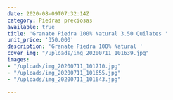 ```yaml
---
date: 2020-08-09T07:32:14Z
category: Piedras preciosas
available: true
title: 'Granate Piedra 100% Natural 3.50 Quilates '
unit_price: '350.000'
description: 'Granate Piedra 100% Natural '
cover_img: "/uploads/img_20200711_101639.jpg"
images:
- "/uploads/img_20200711_101710.jpg"
- "/uploads/img_20200711_101655.jpg"
- "/uploads/img_20200711_101643.jpg"

---
```

